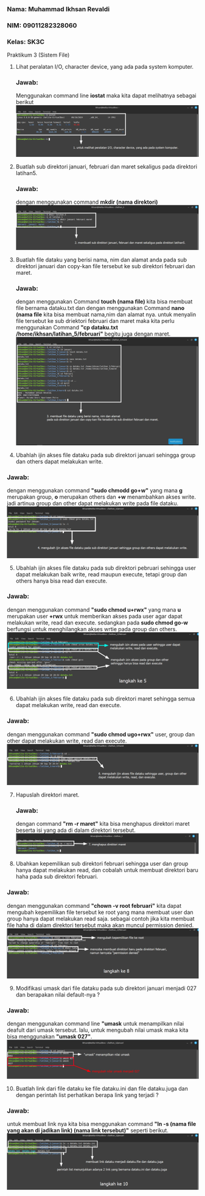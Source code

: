 ### Nama: Muhammad Ikhsan Revaldi
### NIM: 09011282328060
### Kelas: SK3C

Praktikum 3 (Sistem File)
1. Lihat peralatan I/O, character device, yang ada pada system komputer.
   ### Jawab:
   Menggunakan command line **iostat** maka kita dapat melihatnya sebagai berikut ![step 1](https://github.com/Hiratsuu/Tugas-Praktikum-3-Sistem-Operasi_Muhammad-Ikhsan-Revaldi_09011282328060_SK3C/blob/main/Tugas%20praktikum%203/Step%201.png?raw=true)
   
2. Buatlah sub direktori januari, februari dan maret sekaligus pada direktori latihan5.
   ### Jawab:
   dengan menggunakan command **mkdir (nama direktori)** ![step 2](https://github.com/Hiratsuu/Tugas-Praktikum-3-Sistem-Operasi_Muhammad-Ikhsan-Revaldi_09011282328060_SK3C/blob/main/Tugas%20praktikum%203/step%202.png?raw=true)
   
3. Buatlah file dataku yang berisi nama, nim dan alamat anda pada sub direktori januari 
   dan copy-kan file tersebut ke sub direktori februari dan maret.
   ### Jawab:
   dengan menggunakan Command **touch (nama file)** kita bisa membuat file bernama dataku.txt dan dengan menggunakan Command **nano (nama file** kita bisa membuat nama,nim dan alamat nya. untuk menyalin file         tersebut ke sub driektori februari dan maret maka kita perlu menggunakan Command **"cp dataku.txt /home/ikhsan/latihan_5/februari"** begitu juga dengan maret. ![step 3](https://github.com/Hiratsuu/Tugas-Praktikum-3-Sistem-Operasi_Muhammad-Ikhsan-Revaldi_09011282328060_SK3C/blob/main/Tugas%20praktikum%203/step%203.png?raw=true)

4. Ubahlah ijin akses file dataku pada sub direktori januari sehingga group dan others dapat melakukan write.
### Jawab:
   dengan menggunakan command **"sudo chmodd go+w"** yang mana **g** merupakan group, **o** merupakan others dan **+w** menambahkan akses write. jadi artinua group dan other dapat melakukan write pada file           dataku. ![step 4](https://github.com/Hiratsuu/Tugas-Praktikum-3-Sistem-Operasi_Muhammad-Ikhsan-Revaldi_09011282328060_SK3C/blob/main/Tugas%20praktikum%203/step%204.png?raw=true)

5. Ubahlah ijin akses file dataku pada sub direktori pebruari sehingga user dapat 
   melakukan baik write, read maupun execute, tetapi group dan others hanya bisa read 
   dan execute.
### Jawab: 
   dengan menggunakan command **"sudo chmod u+rwx"** yang mana **u** merupakan user **+rwx** untuk memberikan akses pada user agar dapat melakukan write, read dan execute. sedangkan pada **sudo chmod go-w**          berfungsi untuk menghilangkan akses wrtie pada group dan others. ![step 5](https://github.com/Hiratsuu/Tugas-Praktikum-3-Sistem-Operasi_Muhammad-Ikhsan-Revaldi_09011282328060_SK3C/blob/main/Tugas%20praktikum%203/step%205.png?raw=true)

6. Ubahlah ijin akses file dataku pada sub direktori maret sehingga semua dapat 
   melakukan write, read dan execute.
### Jawab: 
   dengan menggunakan command **"sudo chmod ugo+rwx"** user, group dan other dapat melakukan write, read dan execute. ![step 6](https://github.com/Hiratsuu/Tugas-Praktikum-3-Sistem-Operasi_Muhammad-Ikhsan-Revaldi_09011282328060_SK3C/blob/main/Tugas%20praktikum%203/step%206.png?raw=true)

7. Hapuslah direktori maret.
   ### Jawab:
   dengan command **"rm -r maret"** kita bisa menghapus direktori maret beserta isi yang ada di dalam direktori tersebut. ![step 7](https://github.com/Hiratsuu/Tugas-Praktikum-3-Sistem-Operasi_Muhammad-Ikhsan-Revaldi_09011282328060_SK3C/blob/main/Tugas%20praktikum%203/step%207.png?raw=true)

8. Ubahkan kepemilikan sub direktori februari sehingga user dan group hanya dapat 
   melakukan read, dan cobalah untuk membuat direktori baru haha pada sub direktori 
   februari.
### Jawab:
   dengan menggunakan command **"chown -v root februari"** kita dapat mengubah kepemilikan file tersebut ke root yang mana membuat user dan group hanya dapat melakukan read saja. sebagai contoh jika kita membuat    file haha di dalam direktori tersebut maka akan muncul permission denied. ![step 8](https://github.com/Hiratsuu/Tugas-Praktikum-3-Sistem-Operasi_Muhammad-Ikhsan-Revaldi_09011282328060_SK3C/blob/main/Tugas%20praktikum%203/step%208.png?raw=true)

9. Modifikasi umask dari file dataku pada sub direktori januari menjadi 027 dan berapakan 
   nilai default-nya ?
### Jawab: 
   dengan menggunakan command line **"umask** untuk menampilkan nilai deafult dari umask tersebut. lalu, untuk mengubah nilai umask maka kita bisa menggunakan **"umask 027"**. ![step 9](https://github.com/Hiratsuu/Tugas-Praktikum-3-Sistem-Operasi_Muhammad-Ikhsan-Revaldi_09011282328060_SK3C/blob/main/Tugas%20praktikum%203/step%209.png?raw=true)

10. Buatlah link dari file dataku ke file dataku.ini dan file dataku.juga dan dengan perintah 
    list perhatikan berapa link yang terjadi ?
### Jawab:
   untuk membuat link nya kita bisa menggunakan command **"ln -s (nama file yang akan di jadikan link) (nama link tersebut)"** seperti berikut. ![step 10](https://github.com/Hiratsuu/Tugas-Praktikum-3-Sistem-Operasi_Muhammad-Ikhsan-Revaldi_09011282328060_SK3C/blob/main/Tugas%20praktikum%203/step%2010.png?raw=true)
